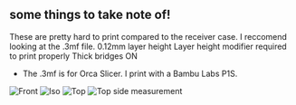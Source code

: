 ## some things to take note of!
These are pretty hard to print compared to the receiver case. I reccomend looking at the .3mf file.
0.12mm layer height
Layer height modifier required to print properly
Thick bridges ON
* The .3mf is for Orca Slicer. I print with a Bambu Labs P1S.

![Front](front.jpg "Photos")
![Iso](iso.jpg)
![Top](top.jpg)
![Top side measurement](topside.jpg)